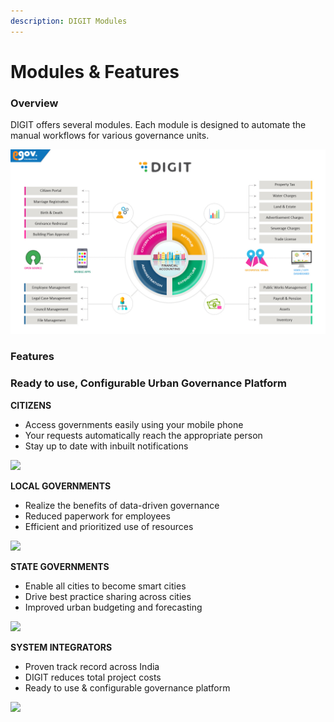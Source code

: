 ```yaml
---
description: DIGIT Modules
---
```


# Modules & Features

### Overview

DIGIT offers several modules. Each module is designed to automate the manual workflows for various governance units.

![](../.gitbook/assets/image%20%2863%29.png)

### Features

### Ready to use, **Configurable** Urban Governance Platform

**CITIZENS**

* Access governments easily using your mobile phone
* Your requests automatically reach the appropriate person
* Stay up to date with inbuilt notifications

![](https://www.digit.org/wp-content/uploads/2018/05/Digit-Website.png)

**LOCAL GOVERNMENTS**

* Realize the benefits of data-driven governance
* Reduced paperwork for employees
* Efficient and prioritized use of resources

![](https://www.digit.org/wp-content/uploads/2018/05/Digit-Website.png)

**STATE GOVERNMENTS**

* Enable all cities to become smart cities
* Drive best practice sharing across cities
* Improved urban budgeting and forecasting

![](https://www.digit.org/wp-content/uploads/2018/05/Digit-Website.png)

**SYSTEM INTEGRATORS**

* Proven track record across India
* DIGIT reduces total project costs
* Ready to use & configurable governance platform

![](https://www.digit.org/wp-content/uploads/2018/05/Digit-Website.png)





